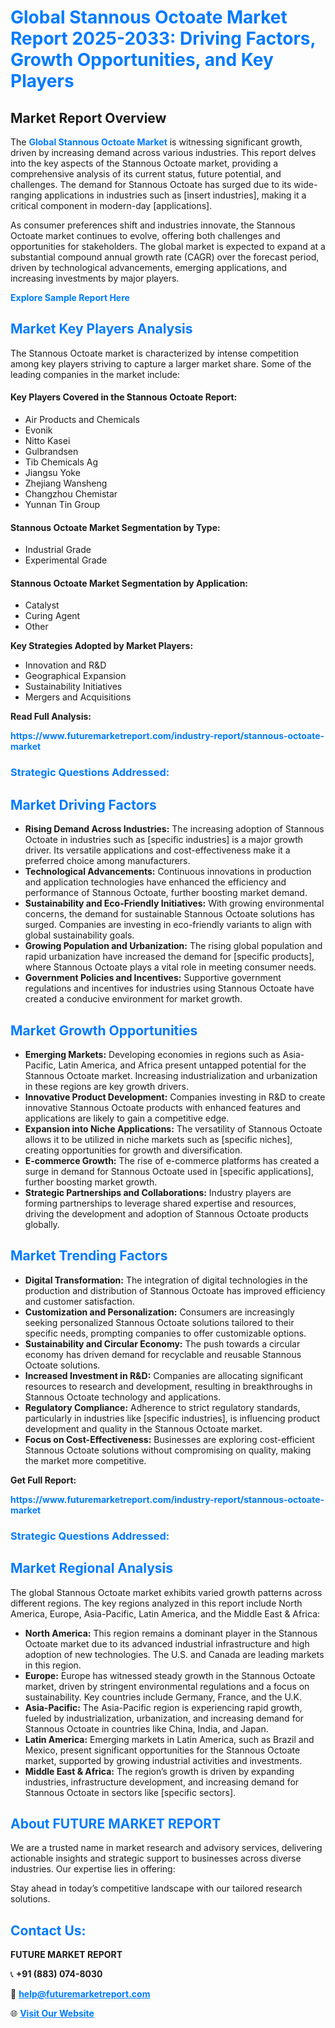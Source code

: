 <h1 style="color: #007BFF;">Global Stannous Octoate Market Report 2025-2033: Driving Factors, Growth Opportunities, and Key Players</h1>

<section id="overview">
<h2>Market Report Overview</h2>
<p>The <a href="https://www.futuremarketreport.com/industry-report/stannous-octoate-market" style="color: #007BFF; text-decoration: none;"><strong>Global Stannous Octoate Market</strong></a> is witnessing significant growth, driven by increasing demand across various industries. This report delves into the key aspects of the Stannous Octoate market, providing a comprehensive analysis of its current status, future potential, and challenges. The demand for Stannous Octoate has surged due to its wide-ranging applications in industries such as [insert industries], making it a critical component in modern-day [applications].</p>
<p>As consumer preferences shift and industries innovate, the Stannous Octoate market continues to evolve, offering both challenges and opportunities for stakeholders. The global market is expected to expand at a substantial compound annual growth rate (CAGR) over the forecast period, driven by technological advancements, emerging applications, and increasing investments by major players.</p>
</section>

<section id="overview">
<p><a href="https://www.futuremarketreport.com/request-sample/reportId=29581" style="color: #007BFF; text-decoration: none;"><strong>Explore Sample Report Here</strong></a></p>
</section>

<section id="key-players">
<h2 style="color: #007BFF;">Market Key Players Analysis</h2>
<p>The Stannous Octoate market is characterized by intense competition among key players striving to capture a larger market share. Some of the leading companies in the market include:</p>
<h4>Key Players Covered in the Stannous Octoate Report:</h4>
<ul><li>Air Products and Chemicals</li><li>Evonik</li><li>Nitto Kasei</li><li>Gulbrandsen</li><li>Tib Chemicals Ag</li><li>Jiangsu Yoke</li><li>Zhejiang Wansheng</li><li>Changzhou Chemistar</li><li>Yunnan Tin Group</li></ul>
<h4>Stannous Octoate Market Segmentation by Type:</h4>
<ul><li>Industrial Grade</li><li>Experimental Grade</li></ul>

<h4>Stannous Octoate Market Segmentation by Application:</h4>
<ul><li>Catalyst</li><li>Curing Agent</li><li>Other</li></ul>
<p><strong>Key Strategies Adopted by Market Players:</strong></p>
<ul>
<li>Innovation and R&D</li>
<li>Geographical Expansion</li>
<li>Sustainability Initiatives</li>
<li>Mergers and Acquisitions</li>
</ul>
</section>

<section>
<p><strong>Read Full Analysis: </strong></p><a href="https://www.futuremarketreport.com/industry-report/stannous-octoate-market" style="color: #007BFF; text-decoration: none;"><strong>https://www.futuremarketreport.com/industry-report/stannous-octoate-market</strong></a>
<h3 style="color: #007BFF;">Strategic Questions Addressed:</h3>
</section>

<section id="driving-factors">
<h2 style="color: #007BFF;">Market Driving Factors</h2>
<ul>
<li><strong>Rising Demand Across Industries:</strong> The increasing adoption of Stannous Octoate in industries such as [specific industries] is a major growth driver. Its versatile applications and cost-effectiveness make it a preferred choice among manufacturers.</li>
<li><strong>Technological Advancements:</strong> Continuous innovations in production and application technologies have enhanced the efficiency and performance of Stannous Octoate, further boosting market demand.</li>
<li><strong>Sustainability and Eco-Friendly Initiatives:</strong> With growing environmental concerns, the demand for sustainable Stannous Octoate solutions has surged. Companies are investing in eco-friendly variants to align with global sustainability goals.</li>
<li><strong>Growing Population and Urbanization:</strong> The rising global population and rapid urbanization have increased the demand for [specific products], where Stannous Octoate plays a vital role in meeting consumer needs.</li>
<li><strong>Government Policies and Incentives:</strong> Supportive government regulations and incentives for industries using Stannous Octoate have created a conducive environment for market growth.</li>
</ul>
</section>

<section id="growth-opportunities">
<h2 style="color: #007BFF;">Market Growth Opportunities</h2>
<ul>
<li><strong>Emerging Markets:</strong> Developing economies in regions such as Asia-Pacific, Latin America, and Africa present untapped potential for the Stannous Octoate market. Increasing industrialization and urbanization in these regions are key growth drivers.</li>
<li><strong>Innovative Product Development:</strong> Companies investing in R&D to create innovative Stannous Octoate products with enhanced features and applications are likely to gain a competitive edge.</li>
<li><strong>Expansion into Niche Applications:</strong> The versatility of Stannous Octoate allows it to be utilized in niche markets such as [specific niches], creating opportunities for growth and diversification.</li>
<li><strong>E-commerce Growth:</strong> The rise of e-commerce platforms has created a surge in demand for Stannous Octoate used in [specific applications], further boosting market growth.</li>
<li><strong>Strategic Partnerships and Collaborations:</strong> Industry players are forming partnerships to leverage shared expertise and resources, driving the development and adoption of Stannous Octoate products globally.</li>
</ul>
</section>

<section id="trending-factors">
<h2 style="color: #007BFF;">Market Trending Factors</h2>
<ul>
<li><strong>Digital Transformation:</strong> The integration of digital technologies in the production and distribution of Stannous Octoate has improved efficiency and customer satisfaction.</li>
<li><strong>Customization and Personalization:</strong> Consumers are increasingly seeking personalized Stannous Octoate solutions tailored to their specific needs, prompting companies to offer customizable options.</li>
<li><strong>Sustainability and Circular Economy:</strong> The push towards a circular economy has driven demand for recyclable and reusable Stannous Octoate solutions.</li>
<li><strong>Increased Investment in R&D:</strong> Companies are allocating significant resources to research and development, resulting in breakthroughs in Stannous Octoate technology and applications.</li>
<li><strong>Regulatory Compliance:</strong> Adherence to strict regulatory standards, particularly in industries like [specific industries], is influencing product development and quality in the Stannous Octoate market.</li>
<li><strong>Focus on Cost-Effectiveness:</strong> Businesses are exploring cost-efficient Stannous Octoate solutions without compromising on quality, making the market more competitive.</li>
</ul>
</section>

<section>
<p><strong>Get Full Report: </strong></p><a href="https://www.futuremarketreport.com/industry-report/stannous-octoate-market" style="color: #007BFF; text-decoration: none;"><strong>https://www.futuremarketreport.com/industry-report/stannous-octoate-market</strong></a>
<h3 style="color: #007BFF;">Strategic Questions Addressed:</h3>
</section>


<section id="regional-analysis">
<h2 style="color: #007BFF;">Market Regional Analysis</h2>
<p>The global Stannous Octoate market exhibits varied growth patterns across different regions. The key regions analyzed in this report include North America, Europe, Asia-Pacific, Latin America, and the Middle East & Africa:</p>
<ul>
<li><strong>North America:</strong> This region remains a dominant player in the Stannous Octoate market due to its advanced industrial infrastructure and high adoption of new technologies. The U.S. and Canada are leading markets in this region.</li>
<li><strong>Europe:</strong> Europe has witnessed steady growth in the Stannous Octoate market, driven by stringent environmental regulations and a focus on sustainability. Key countries include Germany, France, and the U.K.</li>
<li><strong>Asia-Pacific:</strong> The Asia-Pacific region is experiencing rapid growth, fueled by industrialization, urbanization, and increasing demand for Stannous Octoate in countries like China, India, and Japan.</li>
<li><strong>Latin America:</strong> Emerging markets in Latin America, such as Brazil and Mexico, present significant opportunities for the Stannous Octoate market, supported by growing industrial activities and investments.</li>
<li><strong>Middle East & Africa:</strong> The region’s growth is driven by expanding industries, infrastructure development, and increasing demand for Stannous Octoate in sectors like [specific sectors].</li>
</ul>
</section>

<footer>
<h2 style="color: #007BFF;">About FUTURE MARKET REPORT</h2>
<p>We are a trusted name in market research and advisory services, delivering actionable insights and strategic support to businesses across diverse industries. Our expertise lies in offering:</p>

<p>Stay ahead in today’s competitive landscape with our tailored research solutions.</p>

<h2 style="color: #007BFF;">Contact Us:</h2>
<p><strong>FUTURE MARKET REPORT</strong></p>
<p>📞 <strong>+91 (883) 074-8030</strong></p>
<p>📧 <strong><a href="mailto:help@futuremarketreport.com" style="color: #007BFF;">help@futuremarketreport.com</a></strong></p>
<p>🌐 <strong><a href="https://www.futuremarketreport.com/" style="color: #007BFF;">Visit Our Website</a></strong></p>
</footer>